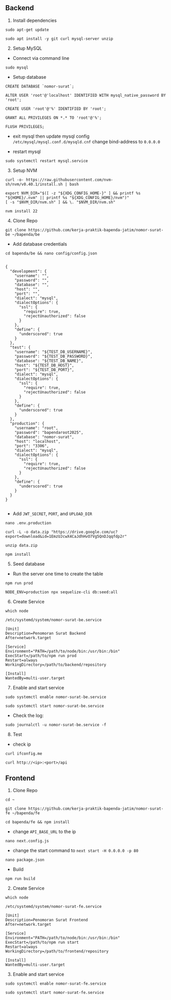 #

## Backend

1. Install dependencies
```
sudo apt-get update
```
```
sudo apt install -y git curl mysql-server unzip
```

2. Setup MySQL
- Connect via command line
```
sudo mysql
```
- Setup database
```
CREATE DATABASE `nomor-surat`;
```
```
ALTER USER 'root'@'localhost' IDENTIFIED WITH mysql_native_password BY 'root';
```
```
CREATE USER 'root'@'%' IDENTIFIED BY 'root';
```
```
GRANT ALL PRIVILEGES ON *.* TO 'root'@'%';
```
```
FLUSH PRIVILEGES;
```
- exit mysql then update mysql config ```/etc/mysql/mysql.conf.d/mysqld.cnf```
change bind-address to ```0.0.0.0```

- restart mysql
```
sudo systemctl restart mysql.service
```

3. Setup NVM
```
curl -o- https://raw.githubusercontent.com/nvm-sh/nvm/v0.40.1/install.sh | bash
```
```
export NVM_DIR="$([ -z "${XDG_CONFIG_HOME-}" ] && printf %s "${HOME}/.nvm" || printf %s "${XDG_CONFIG_HOME}/nvm")"
[ -s "$NVM_DIR/nvm.sh" ] && \. "$NVM_DIR/nvm.sh"
```
```
nvm install 22
```

4. Clone Repo
```
git clone https://github.com/kerja-praktik-bapenda-jatim/nomor-surat-be ~/bapenda/be
```
- Add database credentials
```
cd bapenda/be && nano config/config.json
```
```

{
  "development": {
    "username": "",
    "password": "",
    "database": "",
    "host": "",
    "port": "",
    "dialect": "mysql",
    "dialectOptions": {
      "ssl": {
        "require": true,
        "rejectUnauthorized": false
      }
    },
    "define": {
      "underscored": true
    }
  },
  "test": {
    "username": "${TEST_DB_USERNAME}",
    "password": "${TEST_DB_PASSWORD}",
    "database": "${TEST_DB_NAME}",
    "host": "${TEST_DB_HOST}",
    "port": "${TEST_DB_PORT}",
    "dialect": "mysql",
    "dialectOptions": {
      "ssl": {
        "require": true,
        "rejectUnauthorized": false
      }
    },
    "define": {
      "underscored": true
    }
  },
  "production": {
    "username": "root",
    "password": "bapendaroot2025",
    "database": "nomor-surat",
    "host": "localhost",
    "port": "3306",
    "dialect": "mysql",
    "dialectOptions": {
      "ssl": {
        "require": true,
        "rejectUnauthorized": false
      }
    },
    "define": {
      "underscored": true
    }
  }
}


```
- Add ```JWT_SECRET```, ```PORT```, and ```UPLOAD_DIR```
```
nano .env.production
```
```
curl -L -o data.zip "https://drive.google.com/uc?export=download&id=1EmzUJcwX4CaJdhHvO7Vg5QnDJqqfdp2r"
```
```
unzip data.zip
```
```
npm install
```

5. Seed database
- Run the server one time to create the table
```
npm run prod
```
```
NODE_ENV=production npx sequelize-cli db:seed:all
```

6. Create Service
```
which node
```
```/etc/systemd/system/nomor-surat-be.service```
```
[Unit]
Description=Penomoran Surat Backend
After=network.target

[Service]
Environment="PATH=/path/to/node/bin:/usr/bin:/bin"
ExecStart=/path/to/npm run prod
Restart=always
WorkingDirectory=/path/to/backend/repository

[Install]
WantedBy=multi-user.target
```

7. Enable and start service
```
sudo systemctl enable nomor-surat-be.service
```
```
sudo systemctl start nomor-surat-be.service
```
- Check the log:
```
sudo journalctl -u nomor-surat-be.service -f
```

8. Test
- check ip
```
curl ifconfig.me
```
```
curl http://<ip>:<port>/api
```


## Frontend
1. Clone Repo
```
cd ~
```
```
git clone https://github.com/kerja-praktik-bapenda-jatim/nomor-surat-fe ~/bapenda/fe
```
```
cd bapenda/fe && npm install
```
- change ```API_BASE_URL``` to the ip
```
nano next.config.js
```
- change the start command to ```next start -H 0.0.0.0 -p 80```
```
nano package.json
```
- Build
```
npm run build
```

2. Create Service
```
which node
```
```/etc/systemd/system/nomor-surat-fe.service```
```
[Unit]
Description=Penomoran Surat Frontend
After=network.target

[Service]
Environment="PATH=/path/to/node/bin:/usr/bin:/bin"
ExecStart=/path/to/npm run start
Restart=always
WorkingDirectory=/path/to/frontend/repository

[Install]
WantedBy=multi-user.target

```

3. Enable and start service
```
sudo systemctl enable nomor-surat-fe.service
```
```
sudo systemctl start nomor-surat-fe.service
```
